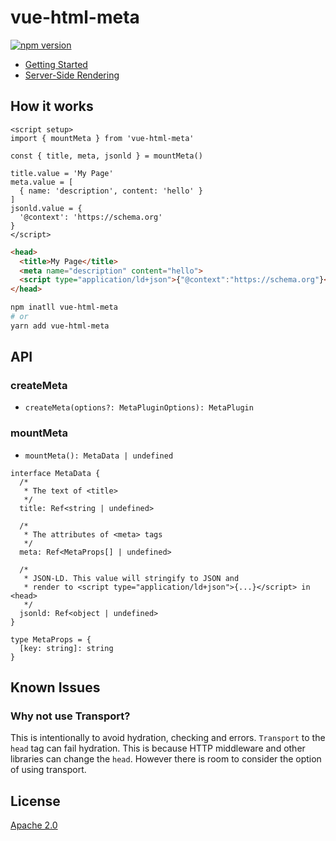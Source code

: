# vue-html-meta

[![npm version](https://badge.fury.io/js/vue-html-meta.svg)](https://badge.fury.io/js/vue-html-meta)

- [Getting Started](docs/guide/getting-started.md)
- [Server-Side Rendering](docs/guide/server-side-rendering.md)

## How it works

```vue
<script setup>
import { mountMeta } from 'vue-html-meta'

const { title, meta, jsonld } = mountMeta()

title.value = 'My Page'
meta.value = [
  { name: 'description', content: 'hello' }
]
jsonld.value = {
  '@context': 'https://schema.org'
}
</script>
```

```html
<head>
  <title>My Page</title>
  <meta name="description" content="hello">
  <script type="application/ld+json">{"@context":"https://schema.org"}</script>
</head>
```

```sh
npm inatll vue-html-meta
# or
yarn add vue-html-meta
```

## API

### createMeta

- `createMeta(options?: MetaPluginOptions): MetaPlugin`

### mountMeta

- `mountMeta(): MetaData | undefined`

```
interface MetaData {
  /*
   * The text of <title>
   */
  title: Ref<string | undefined>

  /*
   * The attributes of <meta> tags
   */
  meta: Ref<MetaProps[] | undefined>

  /*
   * JSON-LD. This value will stringify to JSON and
   * render to <script type="application/ld+json">{...}</script> in <head>
   */
  jsonld: Ref<object | undefined>
}

type MetaProps = {
  [key: string]: string
}
```

## Known Issues

### Why not use Transport?

This is intentionally to avoid hydration, checking and errors.
`Transport` to the` head` tag can fail hydration.
This is because HTTP middleware and other libraries can change the `head`.
However there is room to consider the option of using transport.

## License

[Apache 2.0](./LICENSE)
